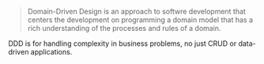 > Domain-Driven Design is an approach to softwre development that centers the development on programming a domain model that has a rich understanding of the processes and rules of a domain.

DDD is for handling complexity in business problems, no just CRUD or data-driven applications.